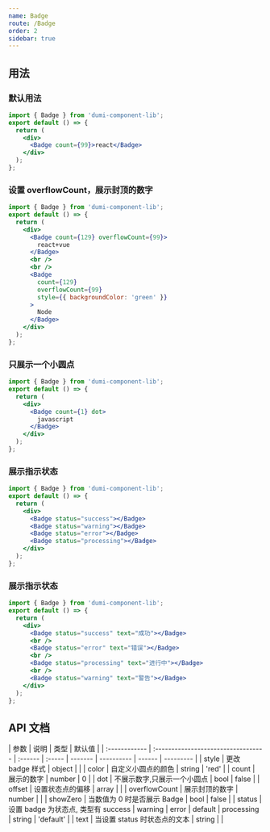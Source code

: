 ```yaml
---
name: Badge
route: /Badge
order: 2
sidebar: true
---
```


## 用法

### 默认用法

```jsx
import { Badge } from 'dumi-component-lib';
export default () => {
  return (
    <div>
      <Badge count={99}>react</Badge>
    </div>
  );
};
```

### 设置 overflowCount，展示封顶的数字

```jsx
import { Badge } from 'dumi-component-lib';
export default () => {
  return (
    <div>
      <Badge count={129} overflowCount={99}>
        react+vue
      </Badge>
      <br />
      <br />
      <Badge
        count={129}
        overflowCount={99}
        style={{ backgroundColor: 'green' }}
      >
        Node
      </Badge>
    </div>
  );
};
```

### 只展示一个小圆点

```jsx
import { Badge } from 'dumi-component-lib';
export default () => {
  return (
    <div>
      <Badge count={1} dot>
        javascript
      </Badge>
    </div>
  );
};
```

### 展示指示状态

```jsx
import { Badge } from 'dumi-component-lib';
export default () => {
  return (
    <div>
      <Badge status="success"></Badge>
      <Badge status="warning"></Badge>
      <Badge status="error"></Badge>
      <Badge status="processing"></Badge>
    </div>
  );
};
```

### 展示指示状态

```jsx
import { Badge } from 'dumi-component-lib';
export default () => {
  return (
    <div>
      <Badge status="success" text="成功"></Badge>
      <br />
      <Badge status="error" text="错误"></Badge>
      <br />
      <Badge status="processing" text="进行中"></Badge>
      <br />
      <Badge status="warning" text="警告"></Badge>
    </div>
  );
};
```

## API 文档

| 参数          | 说明                                | 类型    | 默认值 |
| :------------ | :---------------------------------- | :------ | :----- | ------- | ---------- | ------ | --------- |
| style         | 更改 badge 样式                     | object  |        |
| color         | 自定义小圆点的颜色                  | string  | 'red'  |
| count         | 展示的数字                          | number  | 0      |
| dot           | 不展示数字,只展示一个小圆点         | bool    | false  |
| offset        | 设置状态点的偏移                    | array   |        |
| overflowCount | 展示封顶的数字                      | number  |        |
| showZero      | 当数值为 0 时是否展示 Badge         | bool    | false  |
| status        | 设置 badge 为状态点, 类型有 success | warning | error  | default | processing | string | 'default' |
| text          | 当设置 status 时状态点的文本        | string  |        |
